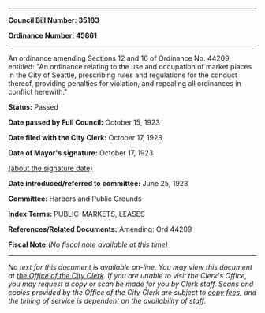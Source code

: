

********

**Council Bill Number: 35183**
   
**Ordinance Number: 45861**
********

 An ordinance amending Sections 12 and 16 of Ordinance No. 44209, entitled: "An ordinance relating to the use and occupation of market places in the City of Seattle, prescribing rules and regulations for the conduct thereof, providing penalties for violation, and repealing all ordinances in conflict herewith."

**Status:** Passed
   
**Date passed by Full Council:** October 15, 1923
   
**Date filed with the City Clerk:** October 17, 1923
   
**Date of Mayor's signature:** October 17, 1923
   
[(about the signature date)](/~public/approvaldate.htm)
   
   
   
**Date introduced/referred to committee:** June 25, 1923
   
**Committee:** Harbors and Public Grounds
   
   
**Index Terms:** PUBLIC-MARKETS, LEASES

**References/Related Documents:** Amending: Ord 44209

**Fiscal Note:**_(No fiscal note available at this time)_
********

_No text for this document is available on-line. You may view this document at [the Office of the City Clerk](http://www.seattle.gov/leg/clerk/contactUs.htm). If you are unable to visit the Clerk's Office, you may request a copy or scan be made for you by Clerk staff. Scans and copies provided by the Office of the City Clerk are subject to [copy fees](http://clerk.seattle.gov/~public/clerkfees.htm), and the timing of service is dependent on the availability of staff._

